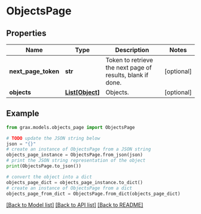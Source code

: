 # ObjectsPage


## Properties

Name | Type | Description | Notes
------------ | ------------- | ------------- | -------------
**next_page_token** | **str** | Token to retrieve the next page of results, blank if done. | [optional] 
**objects** | [**List[Object]**](Object.md) | Objects. | [optional] 

## Example

```python
from grax.models.objects_page import ObjectsPage

# TODO update the JSON string below
json = "{}"
# create an instance of ObjectsPage from a JSON string
objects_page_instance = ObjectsPage.from_json(json)
# print the JSON string representation of the object
print(ObjectsPage.to_json())

# convert the object into a dict
objects_page_dict = objects_page_instance.to_dict()
# create an instance of ObjectsPage from a dict
objects_page_from_dict = ObjectsPage.from_dict(objects_page_dict)
```
[[Back to Model list]](../README.md#documentation-for-models) [[Back to API list]](../README.md#documentation-for-api-endpoints) [[Back to README]](../README.md)


